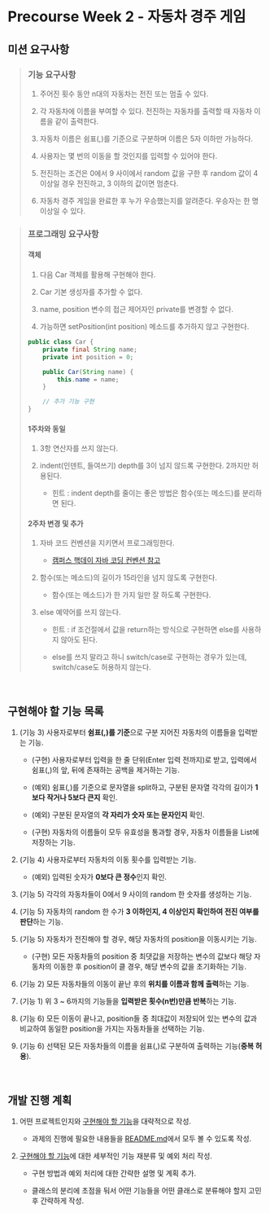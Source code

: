# Precourse Week 2 - 자동차 경주 게임


## 미션 요구사항

> ### 기능 요구사항
> 
> 1. 주어진 횟수 동안 n대의 자동차는 전진 또는 멈출 수 있다.
> 
> 2. 각 자동차에 이름을 부여할 수 있다. 전진하는 자동차를 출력할 때 자동차 이름을 같이 출력한다.
> 
> 3. 자동차 이름은 쉼표(,)를 기준으로 구분하며 이름은 5자 이하만 가능하다.
> 
> 4. 사용자는 몇 번의 이동을 할 것인지를 입력할 수 있어야 한다.
> 
> 5. 전진하는 조건은 0에서 9 사이에서 random 값을 구한 후 random 값이 4 이상일 경우 전진하고, 3 이하의 값이면 멈춘다.
> 
> 6. 자동차 경주 게임을 완료한 후 누가 우승했는지를 알려준다. 우승자는 한 명 이상일 수 있다.

> ### 프로그래밍 요구사항
> 
> #### 객체
> 
> 1. 다음 Car 객체를 활용해 구현해야 한다.
> 
> 2. Car 기본 생성자를 추가할 수 없다.
> 
> 3. name, position 변수의 접근 제어자인 private를 변경할 수 없다.
> 
> 4. 가능하면 setPosition(int position) 메소드를 추가하지 않고 구현한다.
> ```java
> public class Car {
>     private final String name;
>     private int position = 0;
> 
>     public Car(String name) {
>         this.name = name;    
>     }
> 
>     // 추가 기능 구현
> }
> ```
> 
> #### 1주차와 동일
> 1. 3항 연산자를 쓰지 않는다.
> 
> 2. indent(인덴트, 들여쓰기) depth를 3이 넘지 않드록 구현한다. 2까지만 허용된다.
> 
>       * 힌트 : indent depth를 줄이는 좋은 방법은 함수(또는 메소드)를 분리하면 된다.
> 
> #### 2주차 변경 및 추가
> 1. 자바 코드 컨벤션을 지키면서 프로그래밍한다.
> 
>       * [캠퍼스 핵데이 자바 코딩 컨벤션 참고](https://naver.github.io/hackday-conventions-java/)
> 
> 2. 함수(또는 메소드)의 길이가 15라인을 넘지 않도록 구현한다.
> 
>       * 함수(또는 메소드)가 한 가지 일만 잘 하도록 구현한다.
> 
> 3. else 예약어를 쓰지 않는다.
> 
>       * 힌트 : if 조건절에서 값을 return하는 방식으로 구현하면 else를 사용하지 않아도 된다.
> 
>       * else를 쓰지 말라고 하니 switch/case로 구현하는 경우가 있는데, switch/case도 허용하지 않는다.
>

<br>

## 구현해야 할 기능 목록

1. (기능 3) 사용자로부터 **쉼표(,)를 기준**으로 구분 지어진 자동차의 이름들을 입력받는 기능.

   * (구현) 사용자로부터 입력을 한 줄 단위(Enter 입력 전까지)로 받고, 입력에서 쉼표(,)의 앞, 뒤에 존재하는 공백을 제거하는 기능.

   * (예외) 쉼표(,)를 기준으로 문자열을 split하고, 구분된 문자열 각각의 길이가 **1보다 작거나 5보다 큰지** 확인.

   * (예외) 구분된 문자열의 **각 자리가 숫자 또는 문자인지** 확인.

   * (구현) 자동차의 이름들이 모두 유효성을 통과할 경우, 자동차 이름들을 List에 저장하는 기능.

2. (기능 4) 사용자로부터 자동차의 이동 횟수를 입력받는 기능.

   * (예외) 입력된 숫자가 **0보다 큰 정수**인지 확인.

3. (기능 5) 각각의 자동차들이 0에서 9 사이의 random 한 숫자를 생성하는 기능.

4. (기능 5) 자동차의 random 한 수가 **3 이하인지, 4 이상인지 확인하여 전진 여부를 판단**하는 기능.

5. (기능 5) 자동차가 전진해야 할 경우, 해당 자동차의 position을 이동시키는 기능.

   * (구현) 모든 자동차들의 position 중 최댓값을 저장하는 변수의 값보다 해당 자동차의 이동한 후 position이 클 경우, 해당 변수의 값을 초기화하는 기능.

6. (기능 2) 모든 자동차들의 이동이 끝난 후의 **위치를 이름과 함께 출력**하는 기능.

7. (기능 1) 위 3 ~ 6까지의 기능들을 **입력받은 횟수(n번)만큼 반복**하는 기능.

8. (기능 6) 모든 이동이 끝나고, position들 중 최대값이 저장되어 있는 변수의 값과 비교하여 동일한 position을 가지는 자동차들을 선택하는 기능.

9. (기능 6) 선택된 모든 자동차들의 이름을 쉼표(,)로 구분하여 출력하는 기능(**중복 허용**).

<br>

## 개발 진행 계획

1. 어떤 프로젝트인지와 [구현해야 할 기능](##-구현해야-할-기능-목록)을 대략적으로 작성.

   - 과제의 진행에 필요한 내용들을 [README.md](./README.md)에서 모두 볼 수 있도록 작성.

2. [구현해야 할 기능](##-구현해야-할-기능-목록)에 대한 세부적인 기능 재분류 및 예외 처리 작성.

   - 구현 방법과 예외 처리에 대한 간략한 설명 및 계획 추가.

   - 클래스의 분리에 초점을 둬서 어떤 기능들을 어떤 클래스로 분류해야 할지 고민 후 간략하게 작성.